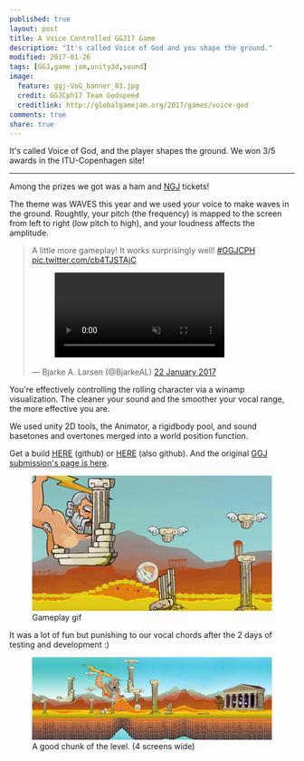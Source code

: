 ```yaml
---
published: true
layout: post
title: A Voice Controlled GGJ17 Game
description: "It's called Voice of God and you shape the ground."
modified: 2017-01-26
tags: [GGJ,game jam,unity3d,sound]
image:
  feature: ggj-VoG_banner_03.jpg
  credit: GGJCph17 Team Godspeed
  creditlink: http://globalgamejam.org/2017/games/voice-god
comments: true
share: true
---
```


It's called Voice of God, and the player shapes the ground. We won 3/5 awards in the ITU-Copenhagen site!

----

Among the prizes we got was a ham and [NGJ](https://nordicgamejam.org/) tickets!

The theme was WAVES this year and we used your voice to make waves in the ground. Roughtly, your pitch (the frequency) is mapped to the screen from left to right (low pitch to high), and your loudness affects the amplitude. 



<blockquote class="twitter-video" data-lang="en-gb"><p lang="en" dir="ltr">A little more gameplay! It works surprisingly well! <a href="https://twitter.com/hashtag/GGJCPH?src=hash">#GGJCPH</a> <a href="https://t.co/cb4TJSTAjC">pic.twitter.com/cb4TJSTAjC</a>
<figure class="">
	<video controls="" muted="" autoplay="" loop="" class="">
		<source src="../images/HOtuln-ggQ-gR634.mp4" type="video/mp4">
		Your browser does not support the video tag.
	</video>
</figure>
</p>&mdash; Bjarke A. Larsen (@BjarkeAL) <a href="https://twitter.com/BjarkeAL/status/823185894144405506">22 January 2017</a></blockquote>


You're effectively controlling the rolling character via a winamp visualization. The cleaner your sound and the smoother your vocal range, the more effective you are.

We used unity 2D tools, the Animator, a rigidbody pool, and sound basetones and overtones merged into a world position function.

Get a build [HERE](https://github.com/tdbe/WAVES/releases/tag/win-x64) (github) or [HERE](https://github.com/MrHangover/WAVES/releases/tag/win-x64) (also github). And the original [GGJ submission's page is here](http://globalgamejam.org/2017/games/voice-god).


<figure class="">
	<img src="../images/ggjGif_8percLossy.gif" alt="VoG Zeus yelling">
	<figcaption>Gameplay gif</figcaption>
</figure>

It was a lot of fun but punishing to our vocal chords after the 2 days of testing and development :)

<figure class="">
	<img src="../images/ggj-VoG_banner_01.jpg" alt="A good chunk of the level.">
	<figcaption>A good chunk of the level. (4 screens wide)</figcaption>
</figure>
